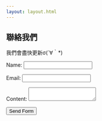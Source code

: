 ```yaml
---
layout: layout.html
---
```

## 聯絡我們

<p>我們會盡快更新σ(´∀｀*)</p>
<style>
  #workemail {display: none;}
</style>
<form action="https://formsubmit.co/pcms0canteen@gmail.com" method="post">
  <p>
    <label>Name:
      <input type="text" name="name">
    </label>    
  </p>
  <p>
    <label for="email">Email:</label>
    <input type="email" id="email" name="email">    
    <input type="email" id="workemail" name="_honey">
  </p>
   <p>
    <label for="content">Content:</label>
    <textarea name="content" id="content"></textarea>
  </p>
  <input type="hidden" name="_next" value="https://demo-20200516.netlify.app/thanks">
  <input type="hidden" name="_captcha" value="false">
  <input type="submit" value="Send Form">
</form>
  
